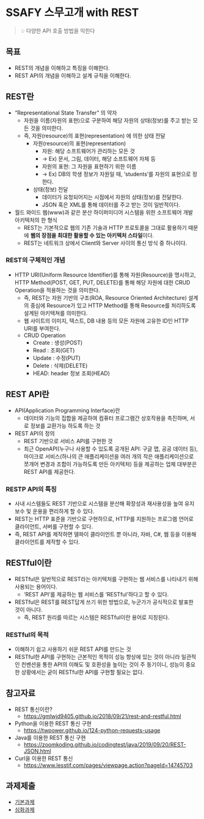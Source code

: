# SSAFY 스무고개 with REST
> :bulb: 다양한 API 호출 방법을 익힌다

## 목표
- REST의 개념을 이해하고 특징을 이해한다.
- REST API의 개념을 이해하고 설계 규칙을 이해한다.



## REST란
- “Representational State Transfer” 의 약자
  - 자원을 이름(자원의 표현)으로 구분하여 해당 자원의 상태(정보)를 주고 받는 모든 것을 의미한다.
  - 즉, 자원(resource)의 표현(representation) 에 의한 상태 전달
    - 자원(resource)의 표현(representation)
      - 자원: 해당 소프트웨어가 관리하는 모든 것
      - -> Ex) 문서, 그림, 데이터, 해당 소프트웨어 자체 등
      - 자원의 표현: 그 자원을 표현하기 위한 이름
      - -> Ex) DB의 학생 정보가 자원일 때, ‘students’를 자원의 표현으로 정한다.
    - 상태(정보) 전달
      - 데이터가 요청되어지는 시점에서 자원의 상태(정보)를 전달한다.
      - JSON 혹은 XML를 통해 데이터를 주고 받는 것이 일반적이다.
- 월드 와이드 웹(www)과 같은 분산 하이퍼미디어 시스템을 위한 소프트웨어 개발 아키텍처의 한 형식
  - REST는 기본적으로 웹의 기존 기술과 HTTP 프로토콜을 그대로 활용하기 때문에 **웹의 장점을 최대한 활용할 수 있는 아키텍처 스타일**이다.
  - REST는 네트워크 상에서 Client와 Server 사이의 통신 방식 중 하나이다.



### REST의 구체적인 개념

- HTTP URI(Uniform Resource Identifier)를 통해 자원(Resource)을 명시하고, HTTP Method(POST, GET, PUT, DELETE)를 통해 해당 자원에 대한 CRUD Operation을 적용하는 것을 의미한다.
  - 즉, REST는 자원 기반의 구조(ROA, Resource Oriented Architecture) 설계의 중심에 Resource가 있고 HTTP Method를 통해 Resource를 처리하도록 설계된 아키텍쳐를 의미한다.
  - 웹 사이트의 이미지, 텍스트, DB 내용 등의 모든 자원에 고유한 ID인 HTTP URI를 부여한다.
  - CRUD Operation
    - Create : 생성(POST)
    - Read : 조회(GET)
    - Update : 수정(PUT)
    - Delete : 삭제(DELETE)
    - HEAD: header 정보 조회(HEAD)



## REST API란
- API(Application Programming Interface)란
  - 데이터와 기능의 집합을 제공하여 컴퓨터 프로그램간 상호작용을 촉진하며, 서로 정보를 교환가능 하도록 하는 것
- REST API의 정의
  - REST 기반으로 서비스 API를 구현한 것
  - 최근 OpenAPI(누구나 사용할 수 있도록 공개된 API: 구글 맵, 공공 데이터 등), 마이크로 서비스(하나의 큰 애플리케이션을 여러 개의 작은 애플리케이션으로 쪼개어 변경과 조합이 가능하도록 만든 아키텍처) 등을 제공하는 업체 대부분은 REST API를 제공한다.



### RESTP API의 특징

- 사내 시스템들도 REST 기반으로 시스템을 분산해 확장성과 재사용성을 높여 유지보수 및 운용을 편리하게 할 수 있다.
- REST는 HTTP 표준을 기반으로 구현하므로, HTTP를 지원하는 프로그램 언어로 클라이언트, 서버를 구현할 수 있다.
- 즉, REST API를 제작하면 델파이 클라이언트 뿐 아니라, 자바, C#, 웹 등을 이용해 클라이언트를 제작할 수 있다.



## RESTful이란

- RESTful은 일반적으로 REST라는 아키텍처를 구현하는 웹 서비스를 나타내기 위해 사용되는 용어이다.
  - ‘REST API’를 제공하는 웹 서비스를 ‘RESTful’하다고 할 수 있다.
- RESTful은 REST를 REST답게 쓰기 위한 방법으로, 누군가가 공식적으로 발표한 것이 아니다.
  - 즉, REST 원리를 따르는 시스템은 RESTful이란 용어로 지칭된다.



### RESTful의 목적

- 이해하기 쉽고 사용하기 쉬운 REST API를 만드는 것
- RESTful한 API를 구현하는 근본적인 목적이 성능 향상에 있는 것이 아니라 일관적인 컨벤션을 통한 API의 이해도 및 호환성을 높이는 것이 주 동기이니, 성능이 중요한 상황에서는 굳이 RESTful한 API를 구현할 필요는 없다.



## 참고자료
- REST 통신이란?
  - https://gmlwjd9405.github.io/2018/09/21/rest-and-restful.html
- Python을 이용한 REST 통신 구현
  - https://twpower.github.io/124-python-requests-usage
- Java를 이용한 REST 통신 구현
  - https://zoomkoding.github.io/codingtest/java/2019/09/20/REST-JSON.html
- Curl을 이용한 REST 통신
  - https://www.lesstif.com/pages/viewpage.action?pageId=14745703



## 과제제출
- [기본과제](기본과제)
- [심화과제](심화과제)
